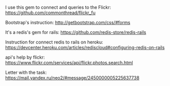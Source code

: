 I use this gem to connect and queries to the Flickr:
https://github.com/commonthread/flickr_fu

Bootstrap's instruction:
http://getbootstrap.com/css/#forms

It's a redis's gem for rails:
https://github.com/redis-store/redis-rails

Instruction for connect redis to rails on heroku:
https://devcenter.heroku.com/articles/rediscloud#configuring-redis-on-rails

api's help by flickr:
https://www.flickr.com/services/api/flickr.photos.search.html

Letter with the task:
https://mail.yandex.ru/neo2/#message/2450000005225637738
